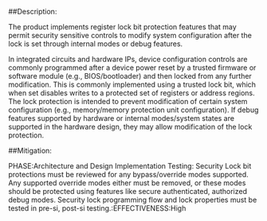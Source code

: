 ##Description:

The product implements register lock bit protection features that may permit security sensitive controls to modify system configuration after the lock is set through internal modes or debug features.

In integrated circuits and hardware IPs, device configuration controls are commonly programmed after a device power reset by a trusted firmware or software module (e.g., BIOS/bootloader) and then locked from any further modification. This is commonly implemented using a trusted lock bit, which when set disables writes to a protected set of registers or address regions. The lock protection is intended to prevent modification of certain system configuration (e.g., memory/memory protection unit configuration). If debug features supported by hardware or internal modes/system states are supported in the hardware design, they may allow modification of the lock protection.

##Mitigation:


PHASE:Architecture and Design Implementation Testing:
Security Lock bit protections must be reviewed for any bypass/override modes supported. Any supported override modes either must be removed, or these modes should be protected using features like secure authenticated, authorized debug modes. Security lock programming flow and lock properties must be tested in pre-si, post-si testing.:EFFECTIVENESS:High

